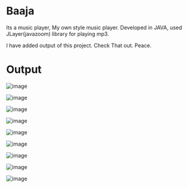 # Baaja
Its a music player, My own style music player. Developed in JAVA, used JLayer(javazoom) library for playing mp3.

I have added output of this project. Check That out. Peace.

# Output
![image](https://github.com/user-attachments/assets/13901244-dfcc-4452-9e6a-19fd5aaf8d8f)

![image](https://github.com/user-attachments/assets/3a3e74a6-84aa-4a37-b730-70d0f5207a09)

![image](https://github.com/user-attachments/assets/920d35f6-be2e-429a-8a96-e96a97b3d800)

![image](https://github.com/user-attachments/assets/7d8b7b7d-665e-414f-bd3a-dfd447518f0b)

![image](https://github.com/user-attachments/assets/fdc9b6e4-4f34-4004-bb17-f19dadad129b)

![image](https://github.com/user-attachments/assets/5c2cdfff-a0bb-466a-9e80-94a6a0270ae9)

![image](https://github.com/user-attachments/assets/0fef2dee-57cc-4109-ace7-f9ae15b63a8b)

![image](https://github.com/user-attachments/assets/46ab8587-c725-491c-9c4e-4c3b1976d726)

![image](https://github.com/user-attachments/assets/7521366c-5b97-4355-9a23-41f9cbea1b98)
